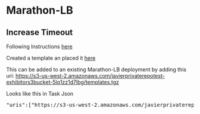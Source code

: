 # Marathon-LB 

## Increase Timeout

Following Instructions [here](https://mesosphere.com/blog/2015/12/13/service-discovery-and-load-balancing-with-dcos-and-marathon-lb-part-2/)

Created a template an placed it [here](https://s3-us-west-2.amazonaws.com/javierprivaterepotest-exhibitors3bucket-5lq1zz1d7lbg/templates.tgz)

This can be added to an existing Marathon-LB deployment by adding this uri: https://s3-us-west-2.amazonaws.com/javierprivaterepotest-exhibitors3bucket-5lq1zz1d7lbg/templates.tgz

Looks like this in Task Json

<pre>
"uris":["https://s3-us-west-2.amazonaws.com/javierprivaterepotest-exhibitors3bucket-5lq1zz1d7lbg/templates.tgz"]
</pre>
